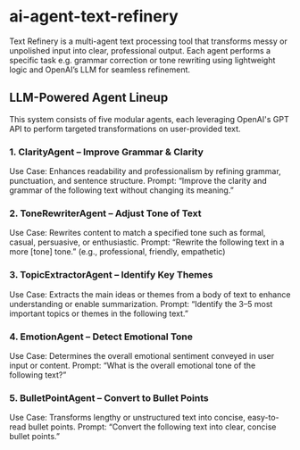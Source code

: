 # ai-agent-text-refinery
Text Refinery is a multi-agent text processing tool that transforms messy or unpolished input into clear, professional output. Each agent performs a specific task e.g. grammar correction or tone rewriting using lightweight logic and OpenAI’s LLM for seamless refinement.

## LLM-Powered Agent Lineup
This system consists of five modular agents, each leveraging OpenAI's GPT API to perform targeted transformations on user-provided text.

### 1. ClarityAgent – Improve Grammar & Clarity
Use Case: Enhances readability and professionalism by refining grammar, punctuation, and sentence structure.
Prompt:
“Improve the clarity and grammar of the following text without changing its meaning.”

### 2. ToneRewriterAgent – Adjust Tone of Text
Use Case: Rewrites content to match a specified tone such as formal, casual, persuasive, or enthusiastic.
Prompt:
“Rewrite the following text in a more [tone] tone.”
(e.g., professional, friendly, empathetic)

### 3. TopicExtractorAgent – Identify Key Themes
Use Case: Extracts the main ideas or themes from a body of text to enhance understanding or enable summarization.
Prompt:
“Identify the 3–5 most important topics or themes in the following text.”

### 4. EmotionAgent – Detect Emotional Tone
Use Case: Determines the overall emotional sentiment conveyed in user input or content.
Prompt:
“What is the overall emotional tone of the following text?”

### 5. BulletPointAgent – Convert to Bullet Points
Use Case: Transforms lengthy or unstructured text into concise, easy-to-read bullet points.
Prompt:
“Convert the following text into clear, concise bullet points.”
